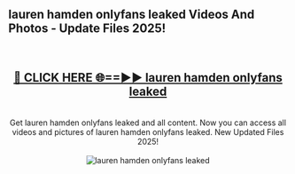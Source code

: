 <h2>lauren hamden onlyfans leaked Videos And Photos - Update Files 2025!</h2>
<br>
<div align="center">
<h2><a href="https://top-ai-tools.click/QrbHav" rel="nofollow">🔴 CLICK HERE 🌐==►► lauren hamden onlyfans leaked</a></h2>
<br>
Get lauren hamden onlyfans leaked and all content. Now you can access all videos and pictures of lauren hamden onlyfans leaked. New Updated Files 2025!
<br>
<br>
<a href="https://top-ai-tools.click/QrbHav" rel="nofollow" data-target="animated-image.originalLink"><img src="https://i.ibb.co.com/WyWwxjT/player-gif2.gif" alt="lauren hamden onlyfans leaked" style="max-width: 100%; display: inline-block;" data-target="animated-image.originalImage"></a>
</div>
<br>